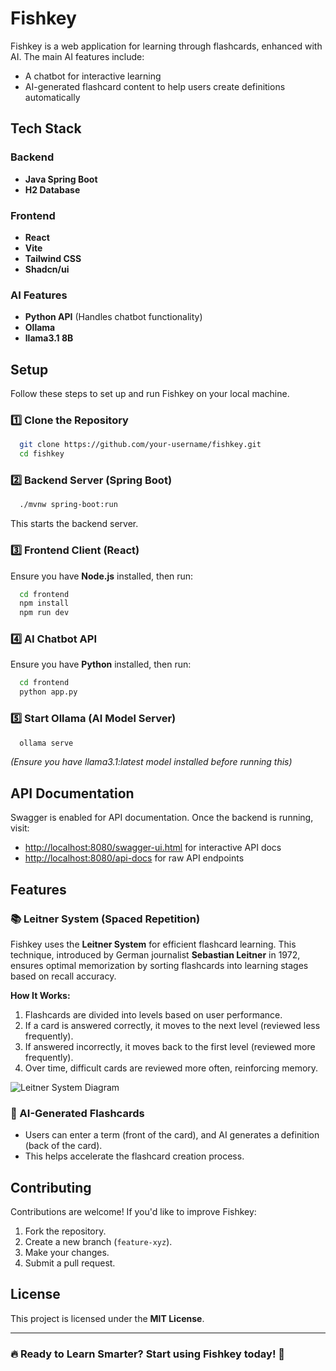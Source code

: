 # Fishkey

Fishkey is a web application for learning through flashcards, enhanced with AI. The main AI features include:
- A chatbot for interactive learning
- AI-generated flashcard content to help users create definitions automatically

## Tech Stack
### Backend
- **Java Spring Boot**
- **H2 Database**

### Frontend
- **React**
- **Vite**
- **Tailwind CSS**
- **Shadcn/ui**

### AI Features
- **Python API** (Handles chatbot functionality)
- **Ollama**
- **llama3.1 8B**

## Setup
Follow these steps to set up and run Fishkey on your local machine.

### 1️⃣ Clone the Repository
```bash
  git clone https://github.com/your-username/fishkey.git
  cd fishkey
```

### 2️⃣ Backend Server (Spring Boot)
```bash
  ./mvnw spring-boot:run
```
This starts the backend server.

### 3️⃣ Frontend Client (React)
Ensure you have **Node.js** installed, then run:
```bash
  cd frontend
  npm install
  npm run dev
```

### 4️⃣ AI Chatbot API
Ensure you have **Python** installed, then run:
```bash
  cd frontend
  python app.py
```

### 5️⃣ Start Ollama (AI Model Server)
```bash
  ollama serve
```
_(Ensure you have llama3.1:latest model installed before running this)_

## API Documentation
Swagger is enabled for API documentation. Once the backend is running, visit:
- [http://localhost:8080/swagger-ui.html](http://localhost:8080/swagger-ui.html) for interactive API docs
- [http://localhost:8080/api-docs](http://localhost:8080/api-docs) for raw API endpoints

## Features
### 📚 Leitner System (Spaced Repetition)
Fishkey uses the **Leitner System** for efficient flashcard learning. This technique, introduced by German journalist **Sebastian Leitner** in 1972, ensures optimal memorization by sorting flashcards into learning stages based on recall accuracy.

**How It Works:**
1. Flashcards are divided into levels based on user performance.
2. If a card is answered correctly, it moves to the next level (reviewed less frequently).
3. If answered incorrectly, it moves back to the first level (reviewed more frequently).
4. Over time, difficult cards are reviewed more often, reinforcing memory.

![Leitner System Diagram](https://upload.wikimedia.org/wikipedia/commons/thumb/8/82/Leitner_system_alternative.svg/330px-Leitner_system_alternative.svg.png)

### 🤖 AI-Generated Flashcards
- Users can enter a term (front of the card), and AI generates a definition (back of the card).
- This helps accelerate the flashcard creation process.

## Contributing
Contributions are welcome! If you'd like to improve Fishkey:
1. Fork the repository.
2. Create a new branch (`feature-xyz`).
3. Make your changes.
4. Submit a pull request.

## License
This project is licensed under the **MIT License**.

---

### 🔥 Ready to Learn Smarter? Start using Fishkey today! 🚀

